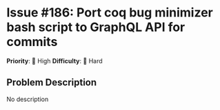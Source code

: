 # Issue #186: Port coq bug minimizer bash script to GraphQL API for commits

**Priority**: 🚨 High
**Difficulty**: 🔴 Hard

## Problem Description

No description
